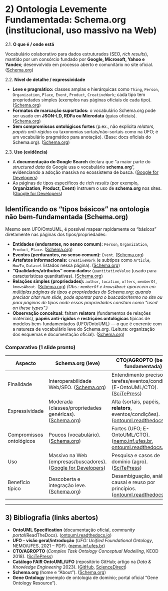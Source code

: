 # 2) Ontologia Levemente Fundamentada: **Schema.org** (institucional, uso massivo na Web)

2.1. **O que é / onde está**

Vocabulário colaborativo para dados estruturados (SEO, *rich results*), mantido por um consórcio fundado por **Google, Microsoft, Yahoo e Yandex**; desenvolvido em processo aberto e comunitário no site oficial. ([Schema.org][1])

2.2. **Nível de detalhe / expressividade**

* **Leve e pragmático:** classes amplas e hierárquicas como `Thing`, `Person`, `Organization`, `Place`, `Event`, `Product`, `CreativeWork`; cada tipo tem propriedades simples (exemplos nas páginas oficiais de cada tipo). ([Schema.org][2])
* **Formatos de marcação suportados:** o vocabulário Schema.org pode ser usado em **JSON-LD, RDFa ou Microdata** (guias oficiais). ([Schema.org][3])
* **Sem compromissos ontológicos fortes** (p.ex., não explicita *relators*, *papéis anti-rígidos* ou taxonomias sortais/não-sortais como na UFO; é um vocabulário pragmático para anotação). (Base: docs oficiais do Schema.org). ([Schema.org][2])

2.3. **Uso (evidência)**

* A **documentação do Google Search** declara que “a maior parte do *structured data* do Google usa o vocabulário **schema.org**”, evidenciando a adoção massiva no ecossistema de busca. ([Google for Developers][4])
* As páginas de tipos específicos de *rich results* (por exemplo, **Organization**, **Product**, **Event**) instruem o uso de **schema.org** nos sites. ([Google for Developers][5])

## Identificando os “tipos básicos” na ontologia **não** bem-fundamentada (Schema.org)

Mesmo sem UFO/OntoUML, é possível mapear rapidamente os “básicos” diretamente nas páginas dos tipos/propriedades:

* **Entidades (endurantes, no senso comum):** `Person`, `Organization`, `Product`, `Place`. ([Schema.org][6])
* **Eventos (perdurantes, no senso comum):** `Event`. ([Schema.org][7])
* **Artefatos informacionais:** `CreativeWork` (e subtipos como `Article`, `HowTo`, `Dataset` listados nessa página). ([Schema.org][8])
* **“Qualidades/atributos” como dados:** `QuantitativeValue` (usado para características quantitativas). ([Schema.org][9])
* **Relações simples (propriedades):** `author`, `location`, `offers`, `memberOf`, `knowsAbout`. ([Schema.org][10])
  *(Obs.: `memberOf` e `knowsAbout` aparecem em múltiplas páginas de tipos e propriedades do Schema.org; quando precisar citar num slide, pode apontar para o buscador/termo no site ou para páginas de tipos onde essas propriedades constam como “used on these types”.)*
* **Observação conceitual:** faltam **relators** (fundamentos de relações materiais), **papéis anti-rígidos** e **restrições ontológicas** típicas de modelos bem-fundamentados (UFO/OntoUML) — o que é coerente com a natureza de vocabulário leve do Schema.org. (Leitura: organização dos esquemas e documentação oficial). ([Schema.org][2])

### Comparativo (1 slide pronto)

| Aspecto                  | **Schema.org (leve)**                                              | **CTO/AGROPTO (bem-fundamentada)**                                                      |
| ------------------------ | ------------------------------------------------------------------ | --------------------------------------------------------------------------------------- |
| Finalidade               | Interoperabilidade Web/SEO. ([Schema.org][1])                      | Entendimento preciso de tarefas/eventos/condições (E-OntoUML/CTO). ([SciTePress][11])   |
| Expressividade           | Moderada (classes/propriedades genéricas). ([Schema.org][2])       | Alta (sortais, papéis, **relators**, eventos/condições). ([ontouml.readthedocs.io][12]) |
| Compromissos ontológicos | Poucos (vocabulário). ([Schema.org][2])                            | Fortes (UFO; E-OntoUML/CTO). ([nemo.inf.ufes.br][13], [ontouml.readthedocs.io][12])     |
| Uso                      | Massivo na Web (empresas/buscadores). ([Google for Developers][4]) | Pesquisa e casos de domínio (agro). ([SciTePress][11])                                  |
| Benefício típico         | Descoberta e integração leve. ([Schema.org][3])                    | Desambiguação, análise causal e reuso por princípios. ([ontouml.readthedocs.io][12])    |

---

## 3) Bibliografia (links abertos)

* **OntoUML Specification** (documentação oficial, *community portal*/ReadTheDocs). ([ontouml.readthedocs.io][14])
* **UFO – visão geral/introdução** (*UFO: Unified Foundational Ontology*, NEMO/UFES, 2021 – PDF). ([nemo.inf.ufes.br][13])
* **CTO/AGROPTO** (*Complex Task Ontology Conceptual Modelling*, KEOD 2018). ([SciTePress][11])
* **Catálogo FAIR OntoUML/UFO** (repositório GitHub; artigo na *Data & Knowledge Engineering* 2023). ([GitHub][15], [ScienceDirect][16])
* **Schema.org** (home e “About”). ([Schema.org][1])
* **Gene Ontology** (exemplo de ontologia de domínio; portal oficial “Gene Ontology Resource”).

[1]: https://schema.org/?utm_source=chatgpt.com "Schema.org - Schema.org"
[2]: https://schema.org/docs/schemas.html?utm_source=chatgpt.com "Organization of Schemas"
[3]: https://schema.org/docs/gs.html?utm_source=chatgpt.com "Getting started with schema.org using Microdata"
[4]: https://developers.google.com/search/docs/appearance/structured-data/intro-structured-data?utm_source=chatgpt.com "Intro to How Structured Data Markup Works"
[5]: https://developers.google.com/search/docs/appearance/structured-data/organization?utm_source=chatgpt.com "Organization Schema Markup | Google Search Central"
[6]: https://schema.org/Person?utm_source=chatgpt.com "Person - Schema.org Type"
[7]: https://schema.org/Event?utm_source=chatgpt.com "Event - Schema.org Type"
[8]: https://schema.org/CreativeWork?utm_source=chatgpt.com "CreativeWork - Schema.org Type"
[9]: https://schema.org/QuantitativeValue?utm_source=chatgpt.com "QuantitativeValue - Schema.org Type"
[10]: https://schema.org/author?utm_source=chatgpt.com "author - Schema.org Property"
[11]: https://www.scitepress.org/PublishedPapers/2018/69562/?utm_source=chatgpt.com "Complex Task Ontology Conceptual Modelling"
[12]: https://ontouml.readthedocs.io/en/latest/intro/ontouml.html?utm_source=chatgpt.com "OntoUML specification documentation"
[13]: https://nemo.inf.ufes.br/wp-content/uploads/ufo_unified_foundational_ontology_2021.pdf?utm_source=chatgpt.com "UFO: Unified Foundational Ontology | Nemo"
[14]: https://ontouml.readthedocs.io/?utm_source=chatgpt.com "OntoUML specification — OntoUML specification documentation"
[15]: https://github.com/OntoUML/ontouml-models?utm_source=chatgpt.com "OntoUML/UFO Catalog"
[16]: https://www.sciencedirect.com/science/article/pii/S0169023X23000708?utm_source=chatgpt.com "A FAIR catalog of ontology-driven conceptual models"
